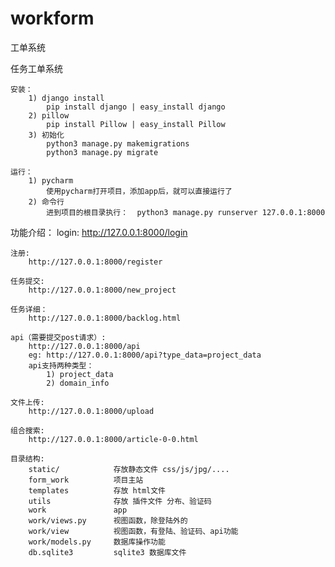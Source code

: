 # workform
工单系统

任务工单系统

    安装：
        1) django install
            pip install django | easy_install django
        2) pillow
            pip install Pillow | easy_install Pillow
        3) 初始化
            python3 manage.py makemigrations
            python3 manage.py migrate

    运行：
        1) pycharm
            使用pycharm打开项目，添加app后，就可以直接运行了
        2) 命令行
            进到项目的根目录执行：  python3 manage.py runserver 127.0.0.1:8000

功能介绍：
    login:
        http://127.0.0.1:8000/login

    注册:
        http://127.0.0.1:8000/register

    任务提交:
        http://127.0.0.1:8000/new_project

    任务详细：
        http://127.0.0.1:8000/backlog.html

    api（需要提交post请求）:
        http://127.0.0.1:8000/api
        eg: http://127.0.0.1:8000/api?type_data=project_data
        api支持两种类型：
            1) project_data
            2) domain_info

    文件上传:
        http://127.0.0.1:8000/upload

    组合搜索:
        http://127.0.0.1:8000/article-0-0.html

    目录结构:
        static/            存放静态文件 css/js/jpg/....
        form_work          项目主站
        templates          存放 html文件
        utils              存放 插件文件 分布、验证码
        work               app
        work/views.py      视图函数，除登陆外的
        work/view          视图函数，有登陆、验证码、api功能
        work/models.py     数据库操作功能
        db.sqlite3         sqlite3 数据库文件
